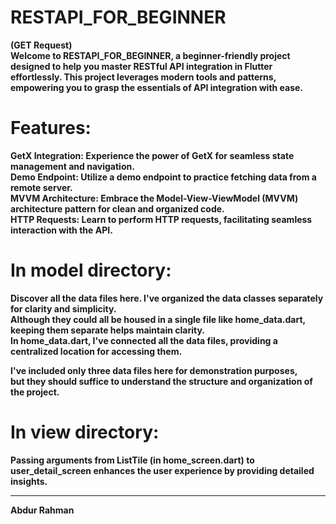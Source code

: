 
# RESTAPI_FOR_BEGINNER
<b>(GET Request)<b><br>
Welcome to RESTAPI_FOR_BEGINNER, a beginner-friendly project designed to help you master RESTful API integration in Flutter effortlessly. This project leverages modern tools and patterns, empowering you to grasp the essentials of API integration with ease.

# Features:
GetX Integration: Experience the power of GetX for seamless state management and navigation.<br>
Demo Endpoint: Utilize a demo endpoint to practice fetching data from a remote server.<br>
MVVM Architecture: Embrace the Model-View-ViewModel (MVVM) architecture pattern for clean and organized code.<br>
HTTP Requests: Learn to perform HTTP requests, facilitating seamless interaction with the API.

# In model directory:
Discover all the data files here.
I've organized the data classes separately for clarity and simplicity. <br>
Although they could all be housed in a single file like home_data.dart, keeping them separate helps maintain clarity.<br> In home_data.dart, I've connected all the data files, providing a centralized location for accessing them.

I've included only three data files here for demonstration purposes, <br>but they should suffice to understand the structure and organization of the project.

# In view directory:
Passing arguments from ListTile (in home_screen.dart) to user_detail_screen enhances the user experience by providing detailed insights.

____

Abdur Rahman
